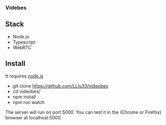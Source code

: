 ### Videbes

## Stack

- Node.js
- Typescript
- WebRTC

## Install

It requires [node.js](http://nodejs.org/download/)

- git clone https://github.com/LLIu33/videobes
- cd videobes/
- npm install
- npm run watch

The server will run on port 5000.
You can test it in the (Chrome or Firefox) browser at localhost:5000.
